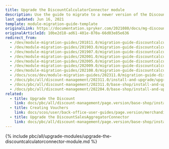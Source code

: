 ```yaml
---
title: Upgrade the DiscountCalculatorConnector module
description: Use the guide to migrate to a newer version of the DiscountCalculatorConnector module.
last_updated: Jun 16, 2021
template: module-migration-guide-template
originalLink: https://documentation.spryker.com/2021080/docs/mg-discount-calculator-connector
originalArticleId: 10be2d18-ad61-401e-870a-66d03e85e636
redirect_from:
  - /dev/module-migration-guides/201811.0/migration-guide-discountcalculatorconnector.html
  - /dev/module-migration-guides/201903.0/migration-guide-discountcalculatorconnector.html
  - /dev/module-migration-guides/201907.0/migration-guide-discountcalculatorconnector.html
  - /dev/module-migration-guides/202001.0/migration-guide-discountcalculatorconnector.html
  - /dev/module-migration-guides/202005.0/migration-guide-discountcalculatorconnector.html
  - /dev/module-migration-guides/202009.0/migration-guide-discountcalculatorconnector.html
  - /dev/module-migration-guides/202108.0/migration-guide-discountcalculatorconnector.html
  - /docs/scos/dev/module-migration-guides/202311.0/migration-guide-discountcalculatorconnector.html  
  - /docs/pbc/all/discount-management/202311.0/install-and-upgrade/upgrade-the-discountcalculatorconnector-module.html  
  - /docs/pbc/all/discount-management/202311.0/base-shop/install-and-upgrade/upgrade-the-discountcalculatorconnector-module.html
  - /docs/pbc/all/discount-management/202204.0/base-shop/install-and-upgrade/upgrade-the-discountcalculatorconnector-module.html
related:
  - title: Upgrade the Discount
    link: docs/pbc/all/discount-management/page.version/base-shop/install-and-upgrade/upgrade-modules/upgrade-the-discount-module.html
  - title: Creating Vouchers
    link: docs/scos/user/back-office-user-guides/page.version/merchandising/discount/creating-vouchers.html
  - title: Upgrade the DiscountSalesAggregatorConnector
    link: docs/pbc/all/discount-management/page.version/base-shop/install-and-upgrade/upgrade-the-discountsalesaggregatorconnector-module.html
---
```


{% include pbc/all/upgrade-modules/upgrade-the-discountcalculatorconnector-module.md %} <!-- To edit, see /_includes/pbc/all/upgrade-modules/upgrade-the-discountcalculatorconnector-module.md -->
